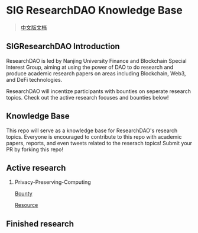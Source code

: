 # SIG ResearchDAO Knowledge Base

> [中文版文档](./README-zh.md)

## SIGResearchDAO Introduction

ResearchDAO is led by Nanjing University Finance and Blockchain Special Interest Group, aiming at using the power of DAO to do research and produce academic research papers on areas including Blockchain, Web3, and DeFi technologies.

ResearchDAO will incentize participants with bounties on seperate research topics. Check out the active research focuses and bounties below!

## Knowledge Base

This repo will serve as a knowledge base for ResearchDAO's research topics. Everyone is encouraged to contribute to this repo with academic papers, reports, and even tweets related to the reserach topics! Submit your PR by forking this repo!

## Active research

1. Privacy-Preserving-Computing

    [Bounty](https://github.com/DigitalFinanceAndWorldSIG/Privacy-Preserving-Computing)

    [Resource](./Privacy-Preserving-Computing/)

## Finished research

